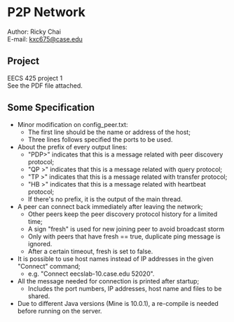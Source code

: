 # P2P Network
Author: Ricky Chai  
E-mail: kxc675@case.edu

## Project
EECS 425 project 1  
See the PDF file attached.

## Some Specification
- Minor modification on config_peer.txt:
  - The first line should be the name or address of the host;
  - Three lines follows specified the ports to be used.
- About the prefix of every output lines:
  - "PDP>" indicates that this is a message related with peer discovery protocol;
  - "QP >" indicates that this is a message related with query protocol;
  - "TP >" indicates that this is a message related with transfer protocol;
  - "HB >" indicates that this is a message related with heartbeat protocol;
  - If there's no prefix, it is the output of the main thread.
- A peer can connect back immediately after leaving the network;
  - Other peers keep the peer discovery protocol history for a limited time;
  - A sign "fresh" is used for new joining peer to avoid broadcast storm
  - Only with peers that have fresh == true, duplicate ping message is ignored.
  - After a certain timeout, fresh is set to false.
- It is possible to use host names instead of IP addresses in the given "Connect" command;
  -  e.g. "Connect eecslab-10.case.edu 52020".
- All the message needed for connection is printed after startup;
  - Includes the port numbers, IP addresses, host name and files to be shared.
- Due to different Java versions (Mine is 10.0.1), a re-compile is needed before running on the server.